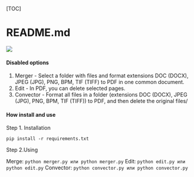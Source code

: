 [TOC]

# README.md

![](https://avatars.githubusercontent.com/u/86873729?s=400&u=79ca75646b1a1eb2fade4f19d435a8ba65a1fe58&v=4)

#### Disabled options

1. Merger - Select a folder with files and format extensions DOC (DOCX), JPEG (JPG), PNG, BPM, TIF (TIFF) to PDF in one common document. 
2. Edit - In PDF, you can delete selected pages.
3. Convector - Format all files in a folder (extensions DOC (DOCX), JPEG (JPG), PNG, BPM, TIF (TIFF)) to PDF, and then delete the original files/

#### How install and use
Step 1. Installation

```pip install -r requirements.txt```

Step 2.Using

Merge: ```python merger.py или python merger.py```
Edit: ```python edit.py или python edit.py```
Convector: ```python convector.py или python convector.py```